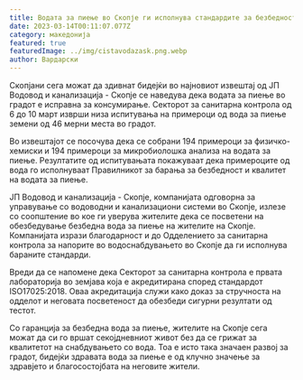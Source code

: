 ```yaml
---
title: Водата за пиење во Скопје ги исполнува стандардите за безбедност и квалитет
date: 2023-03-14T00:11:07.077Z
category: македонија
featured: true
featuredImage: ../img/cistavodazask.png.webp
author: Вардарски
---
```


Скопјани сега можат да здивнат бидејќи во најновиот извештај од ЈП Водовод и канализација - Скопје се наведува дека водата за пиење во градот е исправна за консумирање. Секторот за санитарна контрола од 6 до 10 март изврши низа испитувања на примероци од вода за пиење земени од 46 мерни места во градот.

Во извештајот се посочува дека се собрани 194 примероци за физичко-хемиски и 194 примероци за микробиолошка анализа на водата за пиење. Резултатите од испитувањата покажуваат дека примероците од вода го исполнуваат Правилникот за барања за безбедност и квалитет на водата за пиење.

ЈП Водовод и канализација - Скопје, компанијата одговорна за управување со водоводни и канализациони системи во Скопје, излезе со соопштение во кое ги уверува жителите дека се посветени на обезбедување безбедна вода за пиење на жителите на Скопје. Компанијата изрази благодарност и до Одделението за санитарна контрола за напорите во водоснабдувањето во Скопје да ги исполнува бараните стандарди.

Вреди да се напомене дека Секторот за санитарна контрола е првата лабораторија во земјава која е акредитирана според стандардот ISO17025:2018. Оваа акредитација служи како доказ за стручноста на одделот и неговата посветеност да обезбеди сигурни резултати од тестот.

Со гаранција за безбедна вода за пиење, жителите на Скопје сега можат да си го вршат секојдневниот живот без да се грижат за квалитетот на снабдувањето со вода. Тоа е исто така значаен развој за градот, бидејќи здравата вода за пиење е од клучно значење за здравјето и благосостојбата на неговите жители.
